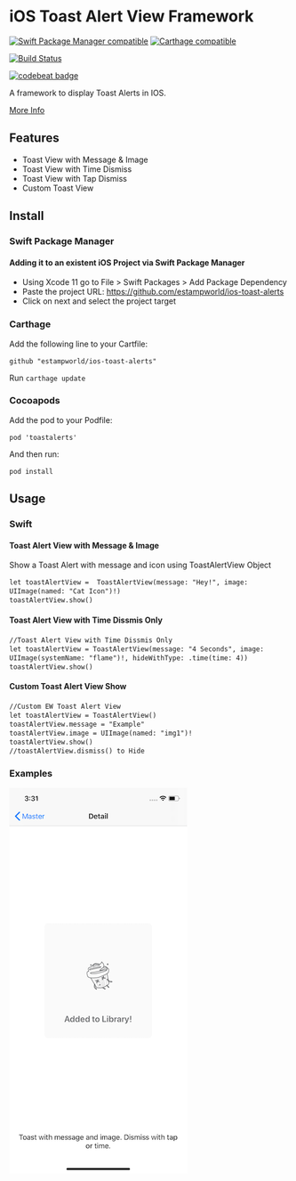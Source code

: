# iOS Toast Alert View Framework


[![Swift Package Manager compatible](https://img.shields.io/badge/SPM-compatible-success)](https://swift.org/package-manager/) [![Carthage compatible](https://img.shields.io/badge/Carthage-compatible-4BC51D.svg?style=flat)](https://github.com/Carthage/Carthage)

[![Build Status](https://app.bitrise.io/app/6e1f2a3c6874f365/status.svg?token=nmCRIexD1jSq6XuVnwhN5w)](https://app.bitrise.io/app/6e1f2a3c6874f365)

[![codebeat badge](https://codebeat.co/badges/40505224-33e8-49e2-8fdc-6385bc3e46b5)](https://codebeat.co/projects/github-com-estampworld-ios-toast-alerts-master)

A framework to display Toast Alerts in IOS.

[More Info](http://www.estamp.co/ios-toast-view/)


## Features

* Toast View with Message & Image
* Toast View with Time Dismiss
* Toast View with Tap Dismiss
* Custom Toast View

## Install

### Swift Package Manager

#### Adding it to an existent iOS Project via Swift Package Manager

- Using Xcode 11 go to File > Swift Packages > Add Package Dependency
- Paste the project URL: https://github.com/estampworld/ios-toast-alerts
- Click on next and select the project target

### Carthage

Add the following line to your Cartfile:
```
github "estampworld/ios-toast-alerts"
```
Run `carthage update`


### Cocoapods

Add the pod to your Podfile:
```
pod 'toastalerts'
```
And then run:
```
pod install
```

## Usage

### Swift
#### Toast Alert View with Message & Image

Show a Toast Alert with message and icon using ToastAlertView Object
```
let toastAlertView =  ToastAlertView(message: "Hey!", image: UIImage(named: "Cat Icon")!)
toastAlertView.show()
```

#### Toast Alert View with Time Dissmis Only

```
//Toast Alert View with Time Dissmis Only
let toastAlertView = ToastAlertView(message: "4 Seconds", image: UIImage(systemName: "flame")!, hideWithType: .time(time: 4))
toastAlertView.show()
```

#### Custom Toast Alert View Show

```
//Custom EW Toast Alert View
let toastAlertView = ToastAlertView()
toastAlertView.message = "Example"
toastAlertView.image = UIImage(named: "img1")!
toastAlertView.show()
//toastAlertView.dismiss() to Hide
```

### Examples
<img src="Example/example1.png" width="320px" alt="Example" />
